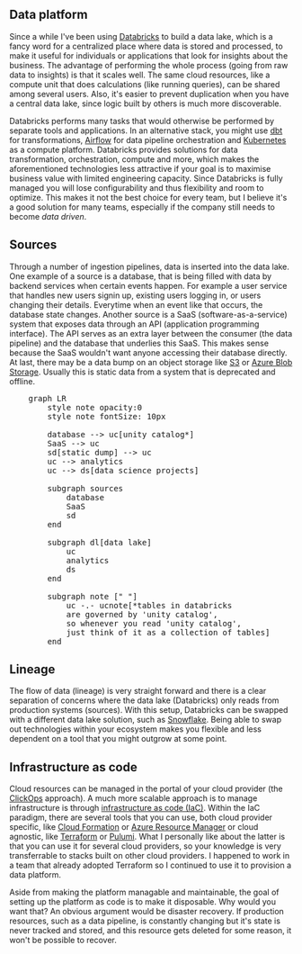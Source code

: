 ## Data platform

Since a while I've been using [Databricks](https://www.databricks.com) to build a data lake, which is a fancy word for a centralized place where data is stored and processed, to make it useful for individuals or applications that look for insights about the business. The advantage of performing the whole process (going from raw data to insights) is that it scales well. The same cloud resources, like a compute unit that does calculations (like running queries), can be shared among several users. Also, it's easier to prevent duplication when you have a central data lake, since logic built by others is much more discoverable.

Databricks performs many tasks that would otherwise be performed by separate tools and applications. In an alternative stack, you might use [dbt](https://www.getdbt.com/) for transformations, [Airflow](https://airflow.apache.org/) for data pipeline orchestration and [Kubernetes](https://kubernetes.io/) as a compute platform. Databricks provides solutions for data transformation, orchestration, compute and more, which makes the aforementioned technologies less attractive if your goal is to maximise business value with limited engineering capacity. Since Databricks is fully managed you will lose configurability and thus flexibility and room to optimize. This makes it not the best choice for every team, but I believe it's a good solution for many teams, especially if the company still needs to become _data driven_.

## Sources

Through a number of ingestion pipelines, data is inserted into the data lake. One example of a source is a database, that is being filled with data by backend services when certain events happen. For example a user service that handles new users signin up, existing users logging in, or users changing their details. Everytime when an event like that occurs, the database state changes. Another source is a SaaS (software-as-a-service) system that exposes data through an API (application programming interface). The API serves as an extra layer between the consumer (the data pipeline) and the database that underlies this SaaS. This makes sense because the SaaS wouldn't want anyone accessing their database directly. At last, there may be a data bump on an object storage like [S3](https://aws.amazon.com/s3/) or [Azure Blob Storage](https://azure.microsoft.com/en-us/products/storage/blobs). Usually this is static data from a system that is deprecated and offline.

<pre class="mermaid">
    graph LR
        style note opacity:0
        style note fontSize: 10px

        database --> uc[unity catalog*]
        SaaS --> uc
        sd[static dump] --> uc
        uc --> analytics
        uc --> ds[data science projects]

        subgraph sources
            database
            SaaS
            sd
        end

        subgraph dl[data lake]
            uc
            analytics
            ds
        end

        subgraph note [" "]
            uc -.- ucnote[*tables in databricks
            are governed by 'unity catalog', 
            so whenever you read 'unity catalog', 
            just think of it as a collection of tables]
        end
</pre>

## Lineage

The flow of data (lineage) is very straight forward and there is a clear separation of concerns where the data lake (Databricks) only reads from production systems (sources). With this setup, Databricks can be swapped with a different data lake solution, such as [Snowflake](https://www.snowflake.com/en/). Being able to swap out technologies within your ecosystem makes you flexible and less dependent on a tool that you might outgrow at some point.

## Infrastructure as code

Cloud resources can be managed in the portal of your cloud provider (the [ClickOps](https://aws.amazon.com/console/) approach). A much more scalable approach is to manage infrastructure is through [infrastructure as code (IaC)](https://www.redhat.com/en/topics/automation/what-is-infrastructure-as-code-iac). Within the IaC paradigm, there are several tools that you can use, both cloud provider specific, like [Cloud Formation](https://aws.amazon.com/cloudformation/) or [Azure Resource Manager](https://learn.microsoft.com/en-us/azure/azure-resource-manager/management/overview) or cloud agnostic, like [Terraform](https://www.terraform.io/) or [Pulumi](https://www.pulumi.com/). What I personally like about the latter is that you can use it for several cloud providers, so your knowledge is very transferrable to stacks built on other cloud providers. I happened to work in a team that already adopted Terraform so I continued to use it to provision a data platform.

Aside from making the platform managable and maintainable, the goal of setting up the platform as code is to make it disposable. Why would you want that? An obvious argument would be disaster recovery. If production resources, such as a data pipeline, is constantly changing but it's state is never tracked and stored, and this resource gets deleted for some reason, it won't be possible to recover.
